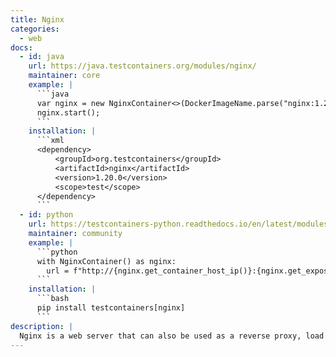 ```yaml
---
title: Nginx
categories:
  - web
docs:
  - id: java
    url: https://java.testcontainers.org/modules/nginx/
    maintainer: core
    example: |
      ```java
      var nginx = new NginxContainer<>(DockerImageName.parse("nginx:1.23.4-alpine"));
      nginx.start();
      ```
    installation: |
      ```xml
      <dependency>
          <groupId>org.testcontainers</groupId>
          <artifactId>nginx</artifactId>
          <version>1.20.0</version>
          <scope>test</scope>
      </dependency>
      ```
  - id: python
    url: https://testcontainers-python.readthedocs.io/en/latest/modules/nginx/README.html
    maintainer: community
    example: |
      ```python
      with NginxContainer() as nginx:
        url = f"http://{nginx.get_container_host_ip()}:{nginx.get_exposed_port(nginx.port)}/"
      ```
    installation: |
      ```bash
      pip install testcontainers[nginx]
      ```
description: |
  Nginx is a web server that can also be used as a reverse proxy, load balancer, mail proxy and HTTP cache.
---
```

